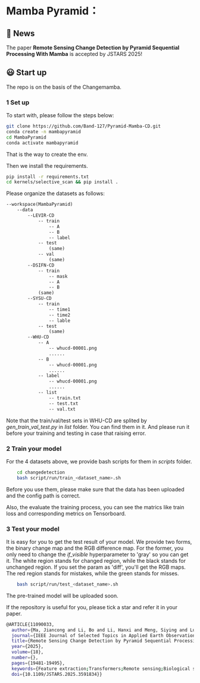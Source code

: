 # Mamba Pyramid：
## 🚀 News
The paper **Remote Sensing Change Detection by Pyramid Sequential Processing With Mamba** is accepted by JSTARS 2025!
## 😃 Start up
The repo is on the basis of the Changemamba.
### 1 Set up
To start with, please follow the steps below:
~~~ bash
git clone https://github.com/Band-127/Pyramid-Mamba-CD.git
conda create -n mambapyramid
cd MambaPyramid
conda activate mambapyramid
~~~
That is the way to create the env.

Then we install the requirements.
~~~ bash
pip install -r requirements.txt
cd kernels/selective_scan && pip install .
~~~

Please organize the datasets as follows:
~~~txt
--workspace(MambaPyramid)
    --data
        --LEVIR-CD
            -- train
                -- A
                -- B
                -- label
            -- test
                (same)
            -- val
                (same)
        --DSIFN-CD
            -- train
                -- mask
                -- A
                -- B
            (same)
        --SYSU-CD
            -- train
                -- time1
                -- time2
                -- lable
            -- test
                (same)
        --WHU-CD
            -- A
                -- whucd-00001.png
                ......
            -- B
                -- whucd-00001.png
                ......
            -- label
                -- whucd-00001.png
                ......
            -- list
                -- train.txt
                -- test.txt
                -- val.txt
~~~
Note that the train/val/test sets in WHU-CD are splited by *gen_train_val_test.py* in *list* folder.
You can find them in it. And please run it before your training and testing in case that raising error.


### 2 Train your model
For the 4 datasets above, we provide bash scripts for them in *scripts* folder.
~~~bash
    cd changedetection
    bash script/run/train_<dataset_name>.sh
~~~
Before you use them, please make sure that the data has been uploaded and the config path is correct.

Also, the evaluate the training process, you can see the matrics like train loss and corresponding metrics on Tensorboard.

### 3 Test your model
It is easy for you to get the test result of your model. We  provide two forms, the binary change map and the RGB difference map. For the former, you only need to change the   *if_visible* hyperparameter to 'gray' so you can get it. The white region stands for changed region, while the black stands for unchanged region. If you set the param as 'diff', you'll get the RGB maps. The red region stands for mistakes, while the green stands for misses.
~~~bash
    bash script/run/test_<dataset_name>.sh
~~~
The pre-trained model will be uploaded soon. 

If the repository is useful for you, please tick a star and refer it in your paper.
```bash
@ARTICLE{11090033,
  author={Ma, Jiancong and Li, Bo and Li, Hanxi and Meng, Siying and Lu, Ruitao and Mei, Shaohui},
  journal={IEEE Journal of Selected Topics in Applied Earth Observations and Remote Sensing}, 
  title={Remote Sensing Change Detection by Pyramid Sequential Processing With Mamba}, 
  year={2025},
  volume={18},
  number={},
  pages={19481-19495},
  keywords={Feature extraction;Transformers;Remote sensing;Biological system modeling;Convolutional neural networks;Computational modeling;Training;Computer architecture;Visualization;Deep learning;Change detection (CD);Mamba;multiscale;pyramid;state space model (SSM)},
  doi={10.1109/JSTARS.2025.3591834}}
```
